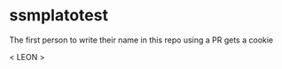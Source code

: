 # ssmplatotest

The first person to write their name in this repo using a PR gets a cookie

 \< LEON \>

